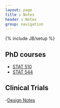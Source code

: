 ```yaml
---
layout: page
title : Notes
header : Notes
group: navigation
---
```

{% include JB/setup %}

## PhD courses

- [STAT 510](https://bookdown.org/eugenesun95/510Notes/)
- [STAT 544](https://bookdown.org/eugenesun95/544Notes/)

## Clinical Trials

-[Design Notes](https://bookdown.org/eugenesun95/designbook/)

